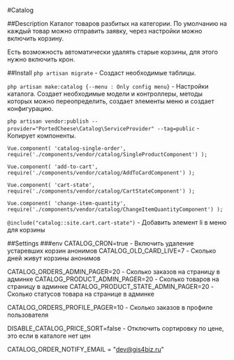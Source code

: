 #Catalog

##Description
Каталог товаров разбитых на категории. По умолчанию на каждый товар можно отправить заявку, через настройки можно включить корзину.

Есть возможность автоматически удалять старые корзины, для этого нужно включить крон.

##Install
`php artisan migrate` - Создаст необходимые таблицы.

`php artisan make:catalog {--menu : Only config menu}` - Настройки каталога. Создает необходимые модели и контроллеры, методы которых можно переопределить, создает элементы меню и создает конфигурацию.

`php artisan vendor:publish --provider="PortedCheese\Catalog\ServiceProvider" --tag=public` - Копирует компоненты.

`Vue.component(
    'catalog-single-order',
    require('./components/vendor/catalog/SingleProductComponent')
);`

`Vue.component(
    'add-to-cart',
    require('./components/vendor/catalog/AddToCardComponent')
);`

`Vue.component(
    'cart-state',
    require('./components/vendor/catalog/CartStateComponent')
);`

`Vue.component(
    'change-item-quantity',
    require('./components/vendor/catalog/ChangeItemQuantityComponent')
);`

`@include("catalog::site.cart.cart-state")` - Добавить элемент li в меню для корзины

##Settings
###env
CATALOG_CRON=true - Включить удаление устаревших корзин анонимов
CATALOG_OLD_CARD_LIVE=7 - Сколько дней живут корзины анонимов

CATALOG_ORDERS_ADMIN_PAGER=20 - Сколько заказов на страницу в админке
CATALOG_PRODUCT_ADMIN_PAGER=20 - Сколько товаров на страницу в админке
CATALOG_PRODUCT_STATE_ADMIN_PAGER=20 - Сколько статусов товара на странице в админке

CATALOG_ORDERS_PROFILE_PAGER=10 - Сколько заказов в профиле пользователя

DISABLE_CATALOG_PRICE_SORT=false - Отключить сортировку по цене, это если в каталоге нет цен

CATALOG_ORDER_NOTIFY_EMAIL = "dev@gis4biz.ru"